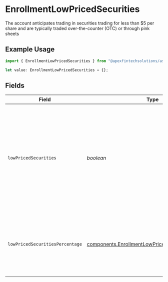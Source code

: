 # EnrollmentLowPricedSecurities

The account anticipates trading in securities trading for less than $5 per share and are typically traded over-the-counter (OTC) or through pink sheets

## Example Usage

```typescript
import { EnrollmentLowPricedSecurities } from "@apexfintechsolutions/ascend-sdk/models/components";

let value: EnrollmentLowPricedSecurities = {};
```

## Fields

| Field                                                                                                                                                   | Type                                                                                                                                                    | Required                                                                                                                                                | Description                                                                                                                                             | Example                                                                                                                                                 |
| ------------------------------------------------------------------------------------------------------------------------------------------------------- | ------------------------------------------------------------------------------------------------------------------------------------------------------- | ------------------------------------------------------------------------------------------------------------------------------------------------------- | ------------------------------------------------------------------------------------------------------------------------------------------------------- | ------------------------------------------------------------------------------------------------------------------------------------------------------- |
| `lowPricedSecurities`                                                                                                                                   | *boolean*                                                                                                                                               | :heavy_minus_sign:                                                                                                                                      | The account anticipates trading in securities trading for less than $5 per share and are typically traded over-the-counter (OTC) or through pink sheets | true                                                                                                                                                    |
| `lowPricedSecuritiesPercentage`                                                                                                                         | [components.EnrollmentLowPricedSecuritiesPercentage](../../models/components/enrollmentlowpricedsecuritiespercentage.md)                                | :heavy_minus_sign:                                                                                                                                      | The percentage, by volume, of the account's trades which will involve low priced securities                                                             | 90.2                                                                                                                                                    |